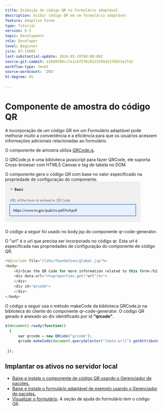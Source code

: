 ```yaml
---
title: Exibição do código QR no Formulário adaptável
description: Exibir código QR em um formulário adaptável
feature: Adaptive Forms
type: Tutorial
version: 6.5
topic: Development
role: Developer
level: Beginner
jira: KT-15603
last-substantial-update: 2024-05-28T00:00:00Z
source-git-commit: e20d9f80cc7e1c6f5f6c81233d9a5178551e2fa2
workflow-type: tm+mt
source-wordcount: '203'
ht-degree: 0%

---
```


# Componente de amostra do código QR

A incorporação de um código QR em um Formulário adaptável pode melhorar muito a conveniência e a eficiência para que os usuários acessem informações adicionais relacionadas ao formulário.

O componente de amostra utiliza [QRCode.js](https://davidshimjs.github.io/qrcodejs/).

O QRCode.js é uma biblioteca javascript para fazer QRCode, ele suporta Cross-browser com HTML5 Canvas e tag de tabela no DOM.

O componente gera o código QR com base no valor especificado na propriedade de configuração do componente.
![imagem](assets/qr-code-url.png)

O código a seguir foi usado no body.jsp do componente qr-code-generator.

O &quot;url&quot; é o url que precisa ser incorporado no código qr. Esta url é especificada nas propriedades de configuração do componente de código QR.

```java
<%@include file="/libs/foundation/global.jsp"%>
<body>
    <h2>Scan the QR Code for more information related to this form</h2>
    <div data-url="<%=properties.get("url")%>">
    </div>
    <div id="qrcode">
    </div>
</body>
```



O código a seguir usa o método makeCode da biblioteca QRCode.js na biblioteca do cliente do componente qr-code-generator. O código QR gerado é anexado ao div identificado por id **&quot;qrcode&quot;**.

```javascript
$(document).ready(function()
  {
      var qrcode = new QRCode("qrcode");
      qrcode.makeCode(document.querySelector("[data-url]").getAttribute("data-url"));
      
 });
```

## Implantar os ativos no servidor local

* [Baixe e instale o componente de código QR usando o Gerenciador de pacotes.](assets/qrcode.zip)
* [Baixe e instale o formulário adaptável de exemplo usando o Gerenciador de pacotes.](assets/form-with-qr-code.zip)
* [Visualizar o formulário](http://localhost:4502/content/dam/formsanddocuments/qrcode/w9form/jcr:content?wcmmode=disabled). A seção de ajuda do formulário tem o código QR.


